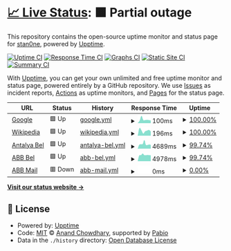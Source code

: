# [📈 Live Status](https://stan0ne.github.io/abb-upptime): <!--live status--> **🟧 Partial outage**

This repository contains the open-source uptime monitor and status page for [stan0ne](https://stan0ne.github.io/abb-upptime), powered by [Upptime](https://github.com/upptime/upptime).

[![Uptime CI](https://github.com/stan0ne/abb-upptime/workflows/Uptime%20CI/badge.svg)](https://github.com/stan0ne/abb-upptime/actions?query=workflow%3A%22Uptime+CI%22)
[![Response Time CI](https://github.com/stan0ne/abb-upptime/workflows/Response%20Time%20CI/badge.svg)](https://github.com/stan0ne/abb-upptime/actions?query=workflow%3A%22Response+Time+CI%22)
[![Graphs CI](https://github.com/stan0ne/abb-upptime/workflows/Graphs%20CI/badge.svg)](https://github.com/stan0ne/abb-upptime/actions?query=workflow%3A%22Graphs+CI%22)
[![Static Site CI](https://github.com/stan0ne/abb-upptime/workflows/Static%20Site%20CI/badge.svg)](https://github.com/stan0ne/abb-upptime/actions?query=workflow%3A%22Static+Site+CI%22)
[![Summary CI](https://github.com/stan0ne/abb-upptime/workflows/Summary%20CI/badge.svg)](https://github.com/stan0ne/abb-upptime/actions?query=workflow%3A%22Summary+CI%22)

With [Upptime](https://upptime.js.org), you can get your own unlimited and free uptime monitor and status page, powered entirely by a GitHub repository. We use [Issues](https://github.com/stan0ne/abb-upptime/issues) as incident reports, [Actions](https://github.com/stan0ne/abb-upptime/actions) as uptime monitors, and [Pages](https://stan0ne.github.io/abb-upptime) for the status page.

<!--start: status pages-->
<!-- This summary is generated by Upptime (https://github.com/upptime/upptime) -->
<!-- Do not edit this manually, your changes will be overwritten -->
<!-- prettier-ignore -->
| URL | Status | History | Response Time | Uptime |
| --- | ------ | ------- | ------------- | ------ |
| <img alt="" src="https://icons.duckduckgo.com/ip3/www.google.com.ico" height="13"> [Google](https://www.google.com) | 🟩 Up | [google.yml](https://github.com/stan0ne/abb-upptime/commits/HEAD/history/google.yml) | <details><summary><img alt="Response time graph" src="./graphs/google/response-time-week.png" height="20"> 100ms</summary><br><a href="https://stan0ne.github.io/abb-upptime/history/google"><img alt="Response time 105" src="https://img.shields.io/endpoint?url=https%3A%2F%2Fraw.githubusercontent.com%2Fstan0ne%2Fabb-upptime%2FHEAD%2Fapi%2Fgoogle%2Fresponse-time.json"></a><br><a href="https://stan0ne.github.io/abb-upptime/history/google"><img alt="24-hour response time 76" src="https://img.shields.io/endpoint?url=https%3A%2F%2Fraw.githubusercontent.com%2Fstan0ne%2Fabb-upptime%2FHEAD%2Fapi%2Fgoogle%2Fresponse-time-day.json"></a><br><a href="https://stan0ne.github.io/abb-upptime/history/google"><img alt="7-day response time 100" src="https://img.shields.io/endpoint?url=https%3A%2F%2Fraw.githubusercontent.com%2Fstan0ne%2Fabb-upptime%2FHEAD%2Fapi%2Fgoogle%2Fresponse-time-week.json"></a><br><a href="https://stan0ne.github.io/abb-upptime/history/google"><img alt="30-day response time 106" src="https://img.shields.io/endpoint?url=https%3A%2F%2Fraw.githubusercontent.com%2Fstan0ne%2Fabb-upptime%2FHEAD%2Fapi%2Fgoogle%2Fresponse-time-month.json"></a><br><a href="https://stan0ne.github.io/abb-upptime/history/google"><img alt="1-year response time 105" src="https://img.shields.io/endpoint?url=https%3A%2F%2Fraw.githubusercontent.com%2Fstan0ne%2Fabb-upptime%2FHEAD%2Fapi%2Fgoogle%2Fresponse-time-year.json"></a></details> | <details><summary><a href="https://stan0ne.github.io/abb-upptime/history/google">100.00%</a></summary><a href="https://stan0ne.github.io/abb-upptime/history/google"><img alt="All-time uptime 100.00%" src="https://img.shields.io/endpoint?url=https%3A%2F%2Fraw.githubusercontent.com%2Fstan0ne%2Fabb-upptime%2FHEAD%2Fapi%2Fgoogle%2Fuptime.json"></a><br><a href="https://stan0ne.github.io/abb-upptime/history/google"><img alt="24-hour uptime 100.00%" src="https://img.shields.io/endpoint?url=https%3A%2F%2Fraw.githubusercontent.com%2Fstan0ne%2Fabb-upptime%2FHEAD%2Fapi%2Fgoogle%2Fuptime-day.json"></a><br><a href="https://stan0ne.github.io/abb-upptime/history/google"><img alt="7-day uptime 100.00%" src="https://img.shields.io/endpoint?url=https%3A%2F%2Fraw.githubusercontent.com%2Fstan0ne%2Fabb-upptime%2FHEAD%2Fapi%2Fgoogle%2Fuptime-week.json"></a><br><a href="https://stan0ne.github.io/abb-upptime/history/google"><img alt="30-day uptime 100.00%" src="https://img.shields.io/endpoint?url=https%3A%2F%2Fraw.githubusercontent.com%2Fstan0ne%2Fabb-upptime%2FHEAD%2Fapi%2Fgoogle%2Fuptime-month.json"></a><br><a href="https://stan0ne.github.io/abb-upptime/history/google"><img alt="1-year uptime 99.99%" src="https://img.shields.io/endpoint?url=https%3A%2F%2Fraw.githubusercontent.com%2Fstan0ne%2Fabb-upptime%2FHEAD%2Fapi%2Fgoogle%2Fuptime-year.json"></a></details>
| <img alt="" src="https://icons.duckduckgo.com/ip3/en.wikipedia.org.ico" height="13"> [Wikipedia](https://en.wikipedia.org) | 🟩 Up | [wikipedia.yml](https://github.com/stan0ne/abb-upptime/commits/HEAD/history/wikipedia.yml) | <details><summary><img alt="Response time graph" src="./graphs/wikipedia/response-time-week.png" height="20"> 196ms</summary><br><a href="https://stan0ne.github.io/abb-upptime/history/wikipedia"><img alt="Response time 223" src="https://img.shields.io/endpoint?url=https%3A%2F%2Fraw.githubusercontent.com%2Fstan0ne%2Fabb-upptime%2FHEAD%2Fapi%2Fwikipedia%2Fresponse-time.json"></a><br><a href="https://stan0ne.github.io/abb-upptime/history/wikipedia"><img alt="24-hour response time 169" src="https://img.shields.io/endpoint?url=https%3A%2F%2Fraw.githubusercontent.com%2Fstan0ne%2Fabb-upptime%2FHEAD%2Fapi%2Fwikipedia%2Fresponse-time-day.json"></a><br><a href="https://stan0ne.github.io/abb-upptime/history/wikipedia"><img alt="7-day response time 196" src="https://img.shields.io/endpoint?url=https%3A%2F%2Fraw.githubusercontent.com%2Fstan0ne%2Fabb-upptime%2FHEAD%2Fapi%2Fwikipedia%2Fresponse-time-week.json"></a><br><a href="https://stan0ne.github.io/abb-upptime/history/wikipedia"><img alt="30-day response time 255" src="https://img.shields.io/endpoint?url=https%3A%2F%2Fraw.githubusercontent.com%2Fstan0ne%2Fabb-upptime%2FHEAD%2Fapi%2Fwikipedia%2Fresponse-time-month.json"></a><br><a href="https://stan0ne.github.io/abb-upptime/history/wikipedia"><img alt="1-year response time 223" src="https://img.shields.io/endpoint?url=https%3A%2F%2Fraw.githubusercontent.com%2Fstan0ne%2Fabb-upptime%2FHEAD%2Fapi%2Fwikipedia%2Fresponse-time-year.json"></a></details> | <details><summary><a href="https://stan0ne.github.io/abb-upptime/history/wikipedia">100.00%</a></summary><a href="https://stan0ne.github.io/abb-upptime/history/wikipedia"><img alt="All-time uptime 100.00%" src="https://img.shields.io/endpoint?url=https%3A%2F%2Fraw.githubusercontent.com%2Fstan0ne%2Fabb-upptime%2FHEAD%2Fapi%2Fwikipedia%2Fuptime.json"></a><br><a href="https://stan0ne.github.io/abb-upptime/history/wikipedia"><img alt="24-hour uptime 100.00%" src="https://img.shields.io/endpoint?url=https%3A%2F%2Fraw.githubusercontent.com%2Fstan0ne%2Fabb-upptime%2FHEAD%2Fapi%2Fwikipedia%2Fuptime-day.json"></a><br><a href="https://stan0ne.github.io/abb-upptime/history/wikipedia"><img alt="7-day uptime 100.00%" src="https://img.shields.io/endpoint?url=https%3A%2F%2Fraw.githubusercontent.com%2Fstan0ne%2Fabb-upptime%2FHEAD%2Fapi%2Fwikipedia%2Fuptime-week.json"></a><br><a href="https://stan0ne.github.io/abb-upptime/history/wikipedia"><img alt="30-day uptime 100.00%" src="https://img.shields.io/endpoint?url=https%3A%2F%2Fraw.githubusercontent.com%2Fstan0ne%2Fabb-upptime%2FHEAD%2Fapi%2Fwikipedia%2Fuptime-month.json"></a><br><a href="https://stan0ne.github.io/abb-upptime/history/wikipedia"><img alt="1-year uptime 100.00%" src="https://img.shields.io/endpoint?url=https%3A%2F%2Fraw.githubusercontent.com%2Fstan0ne%2Fabb-upptime%2FHEAD%2Fapi%2Fwikipedia%2Fuptime-year.json"></a></details>
| <img alt="" src="https://icons.duckduckgo.com/ip3/antalya.bel.tr.ico" height="13"> [Antalya Bel](https://antalya.bel.tr) | 🟩 Up | [antalya-bel.yml](https://github.com/stan0ne/abb-upptime/commits/HEAD/history/antalya-bel.yml) | <details><summary><img alt="Response time graph" src="./graphs/antalya-bel/response-time-week.png" height="20"> 4689ms</summary><br><a href="https://stan0ne.github.io/abb-upptime/history/antalya-bel"><img alt="Response time 3395" src="https://img.shields.io/endpoint?url=https%3A%2F%2Fraw.githubusercontent.com%2Fstan0ne%2Fabb-upptime%2FHEAD%2Fapi%2Fantalya-bel%2Fresponse-time.json"></a><br><a href="https://stan0ne.github.io/abb-upptime/history/antalya-bel"><img alt="24-hour response time 3812" src="https://img.shields.io/endpoint?url=https%3A%2F%2Fraw.githubusercontent.com%2Fstan0ne%2Fabb-upptime%2FHEAD%2Fapi%2Fantalya-bel%2Fresponse-time-day.json"></a><br><a href="https://stan0ne.github.io/abb-upptime/history/antalya-bel"><img alt="7-day response time 4689" src="https://img.shields.io/endpoint?url=https%3A%2F%2Fraw.githubusercontent.com%2Fstan0ne%2Fabb-upptime%2FHEAD%2Fapi%2Fantalya-bel%2Fresponse-time-week.json"></a><br><a href="https://stan0ne.github.io/abb-upptime/history/antalya-bel"><img alt="30-day response time 4452" src="https://img.shields.io/endpoint?url=https%3A%2F%2Fraw.githubusercontent.com%2Fstan0ne%2Fabb-upptime%2FHEAD%2Fapi%2Fantalya-bel%2Fresponse-time-month.json"></a><br><a href="https://stan0ne.github.io/abb-upptime/history/antalya-bel"><img alt="1-year response time 3395" src="https://img.shields.io/endpoint?url=https%3A%2F%2Fraw.githubusercontent.com%2Fstan0ne%2Fabb-upptime%2FHEAD%2Fapi%2Fantalya-bel%2Fresponse-time-year.json"></a></details> | <details><summary><a href="https://stan0ne.github.io/abb-upptime/history/antalya-bel">99.74%</a></summary><a href="https://stan0ne.github.io/abb-upptime/history/antalya-bel"><img alt="All-time uptime 99.85%" src="https://img.shields.io/endpoint?url=https%3A%2F%2Fraw.githubusercontent.com%2Fstan0ne%2Fabb-upptime%2FHEAD%2Fapi%2Fantalya-bel%2Fuptime.json"></a><br><a href="https://stan0ne.github.io/abb-upptime/history/antalya-bel"><img alt="24-hour uptime 100.00%" src="https://img.shields.io/endpoint?url=https%3A%2F%2Fraw.githubusercontent.com%2Fstan0ne%2Fabb-upptime%2FHEAD%2Fapi%2Fantalya-bel%2Fuptime-day.json"></a><br><a href="https://stan0ne.github.io/abb-upptime/history/antalya-bel"><img alt="7-day uptime 99.74%" src="https://img.shields.io/endpoint?url=https%3A%2F%2Fraw.githubusercontent.com%2Fstan0ne%2Fabb-upptime%2FHEAD%2Fapi%2Fantalya-bel%2Fuptime-week.json"></a><br><a href="https://stan0ne.github.io/abb-upptime/history/antalya-bel"><img alt="30-day uptime 99.89%" src="https://img.shields.io/endpoint?url=https%3A%2F%2Fraw.githubusercontent.com%2Fstan0ne%2Fabb-upptime%2FHEAD%2Fapi%2Fantalya-bel%2Fuptime-month.json"></a><br><a href="https://stan0ne.github.io/abb-upptime/history/antalya-bel"><img alt="1-year uptime 99.85%" src="https://img.shields.io/endpoint?url=https%3A%2F%2Fraw.githubusercontent.com%2Fstan0ne%2Fabb-upptime%2FHEAD%2Fapi%2Fantalya-bel%2Fuptime-year.json"></a></details>
| <img alt="" src="https://icons.duckduckgo.com/ip3/abb.bel.tr.ico" height="13"> [ABB Bel](https://abb.bel.tr) | 🟩 Up | [abb-bel.yml](https://github.com/stan0ne/abb-upptime/commits/HEAD/history/abb-bel.yml) | <details><summary><img alt="Response time graph" src="./graphs/abb-bel/response-time-week.png" height="20"> 4978ms</summary><br><a href="https://stan0ne.github.io/abb-upptime/history/abb-bel"><img alt="Response time 4326" src="https://img.shields.io/endpoint?url=https%3A%2F%2Fraw.githubusercontent.com%2Fstan0ne%2Fabb-upptime%2FHEAD%2Fapi%2Fabb-bel%2Fresponse-time.json"></a><br><a href="https://stan0ne.github.io/abb-upptime/history/abb-bel"><img alt="24-hour response time 4698" src="https://img.shields.io/endpoint?url=https%3A%2F%2Fraw.githubusercontent.com%2Fstan0ne%2Fabb-upptime%2FHEAD%2Fapi%2Fabb-bel%2Fresponse-time-day.json"></a><br><a href="https://stan0ne.github.io/abb-upptime/history/abb-bel"><img alt="7-day response time 4978" src="https://img.shields.io/endpoint?url=https%3A%2F%2Fraw.githubusercontent.com%2Fstan0ne%2Fabb-upptime%2FHEAD%2Fapi%2Fabb-bel%2Fresponse-time-week.json"></a><br><a href="https://stan0ne.github.io/abb-upptime/history/abb-bel"><img alt="30-day response time 5419" src="https://img.shields.io/endpoint?url=https%3A%2F%2Fraw.githubusercontent.com%2Fstan0ne%2Fabb-upptime%2FHEAD%2Fapi%2Fabb-bel%2Fresponse-time-month.json"></a><br><a href="https://stan0ne.github.io/abb-upptime/history/abb-bel"><img alt="1-year response time 4326" src="https://img.shields.io/endpoint?url=https%3A%2F%2Fraw.githubusercontent.com%2Fstan0ne%2Fabb-upptime%2FHEAD%2Fapi%2Fabb-bel%2Fresponse-time-year.json"></a></details> | <details><summary><a href="https://stan0ne.github.io/abb-upptime/history/abb-bel">99.74%</a></summary><a href="https://stan0ne.github.io/abb-upptime/history/abb-bel"><img alt="All-time uptime 99.85%" src="https://img.shields.io/endpoint?url=https%3A%2F%2Fraw.githubusercontent.com%2Fstan0ne%2Fabb-upptime%2FHEAD%2Fapi%2Fabb-bel%2Fuptime.json"></a><br><a href="https://stan0ne.github.io/abb-upptime/history/abb-bel"><img alt="24-hour uptime 100.00%" src="https://img.shields.io/endpoint?url=https%3A%2F%2Fraw.githubusercontent.com%2Fstan0ne%2Fabb-upptime%2FHEAD%2Fapi%2Fabb-bel%2Fuptime-day.json"></a><br><a href="https://stan0ne.github.io/abb-upptime/history/abb-bel"><img alt="7-day uptime 99.74%" src="https://img.shields.io/endpoint?url=https%3A%2F%2Fraw.githubusercontent.com%2Fstan0ne%2Fabb-upptime%2FHEAD%2Fapi%2Fabb-bel%2Fuptime-week.json"></a><br><a href="https://stan0ne.github.io/abb-upptime/history/abb-bel"><img alt="30-day uptime 99.89%" src="https://img.shields.io/endpoint?url=https%3A%2F%2Fraw.githubusercontent.com%2Fstan0ne%2Fabb-upptime%2FHEAD%2Fapi%2Fabb-bel%2Fuptime-month.json"></a><br><a href="https://stan0ne.github.io/abb-upptime/history/abb-bel"><img alt="1-year uptime 99.85%" src="https://img.shields.io/endpoint?url=https%3A%2F%2Fraw.githubusercontent.com%2Fstan0ne%2Fabb-upptime%2FHEAD%2Fapi%2Fabb-bel%2Fuptime-year.json"></a></details>
| <img alt="" src="https://icons.duckduckgo.com/ip3/mail.antalya.bel.tr.ico" height="13"> [ABB Mail](https://mail.antalya.bel.tr) | 🟥 Down | [abb-mail.yml](https://github.com/stan0ne/abb-upptime/commits/HEAD/history/abb-mail.yml) | <details><summary><img alt="Response time graph" src="./graphs/abb-mail/response-time-week.png" height="20"> 0ms</summary><br><a href="https://stan0ne.github.io/abb-upptime/history/abb-mail"><img alt="Response time 0" src="https://img.shields.io/endpoint?url=https%3A%2F%2Fraw.githubusercontent.com%2Fstan0ne%2Fabb-upptime%2FHEAD%2Fapi%2Fabb-mail%2Fresponse-time.json"></a><br><a href="https://stan0ne.github.io/abb-upptime/history/abb-mail"><img alt="24-hour response time 0" src="https://img.shields.io/endpoint?url=https%3A%2F%2Fraw.githubusercontent.com%2Fstan0ne%2Fabb-upptime%2FHEAD%2Fapi%2Fabb-mail%2Fresponse-time-day.json"></a><br><a href="https://stan0ne.github.io/abb-upptime/history/abb-mail"><img alt="7-day response time 0" src="https://img.shields.io/endpoint?url=https%3A%2F%2Fraw.githubusercontent.com%2Fstan0ne%2Fabb-upptime%2FHEAD%2Fapi%2Fabb-mail%2Fresponse-time-week.json"></a><br><a href="https://stan0ne.github.io/abb-upptime/history/abb-mail"><img alt="30-day response time 0" src="https://img.shields.io/endpoint?url=https%3A%2F%2Fraw.githubusercontent.com%2Fstan0ne%2Fabb-upptime%2FHEAD%2Fapi%2Fabb-mail%2Fresponse-time-month.json"></a><br><a href="https://stan0ne.github.io/abb-upptime/history/abb-mail"><img alt="1-year response time 0" src="https://img.shields.io/endpoint?url=https%3A%2F%2Fraw.githubusercontent.com%2Fstan0ne%2Fabb-upptime%2FHEAD%2Fapi%2Fabb-mail%2Fresponse-time-year.json"></a></details> | <details><summary><a href="https://stan0ne.github.io/abb-upptime/history/abb-mail">0.00%</a></summary><a href="https://stan0ne.github.io/abb-upptime/history/abb-mail"><img alt="All-time uptime 0.00%" src="https://img.shields.io/endpoint?url=https%3A%2F%2Fraw.githubusercontent.com%2Fstan0ne%2Fabb-upptime%2FHEAD%2Fapi%2Fabb-mail%2Fuptime.json"></a><br><a href="https://stan0ne.github.io/abb-upptime/history/abb-mail"><img alt="24-hour uptime 0.00%" src="https://img.shields.io/endpoint?url=https%3A%2F%2Fraw.githubusercontent.com%2Fstan0ne%2Fabb-upptime%2FHEAD%2Fapi%2Fabb-mail%2Fuptime-day.json"></a><br><a href="https://stan0ne.github.io/abb-upptime/history/abb-mail"><img alt="7-day uptime 0.00%" src="https://img.shields.io/endpoint?url=https%3A%2F%2Fraw.githubusercontent.com%2Fstan0ne%2Fabb-upptime%2FHEAD%2Fapi%2Fabb-mail%2Fuptime-week.json"></a><br><a href="https://stan0ne.github.io/abb-upptime/history/abb-mail"><img alt="30-day uptime 1.38%" src="https://img.shields.io/endpoint?url=https%3A%2F%2Fraw.githubusercontent.com%2Fstan0ne%2Fabb-upptime%2FHEAD%2Fapi%2Fabb-mail%2Fuptime-month.json"></a><br><a href="https://stan0ne.github.io/abb-upptime/history/abb-mail"><img alt="1-year uptime 0.00%" src="https://img.shields.io/endpoint?url=https%3A%2F%2Fraw.githubusercontent.com%2Fstan0ne%2Fabb-upptime%2FHEAD%2Fapi%2Fabb-mail%2Fuptime-year.json"></a></details>

<!--end: status pages-->

[**Visit our status website →**](https://stan0ne.github.io/abb-upptime)

## 📄 License

- Powered by: [Upptime](https://github.com/upptime/upptime)
- Code: [MIT](./LICENSE) © [Anand Chowdhary](https://anandchowdhary.com), supported by [Pabio](https://pabio.com)
- Data in the `./history` directory: [Open Database License](https://opendatacommons.org/licenses/odbl/1-0/)
